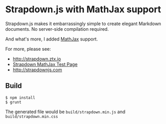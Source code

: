 
# Strapdown.js with MathJax support

Strapdown.js makes it embarrassingly simple to create elegant Markdown documents. No server-side compilation required. 

And what's more, I added [MathJax](http://www.mathjax.org/) support.

For more, please see:

+ http://strapdown.ztx.io
+ [Strapdown MathJax Test Page](http://strapdown.ztx.io/test.html)
+ http://strapdownjs.com

## Build

```
$ npm install
$ grunt
```

The generated file would be `build/strapdown.min.js` and `build/strapdown.min.css`
